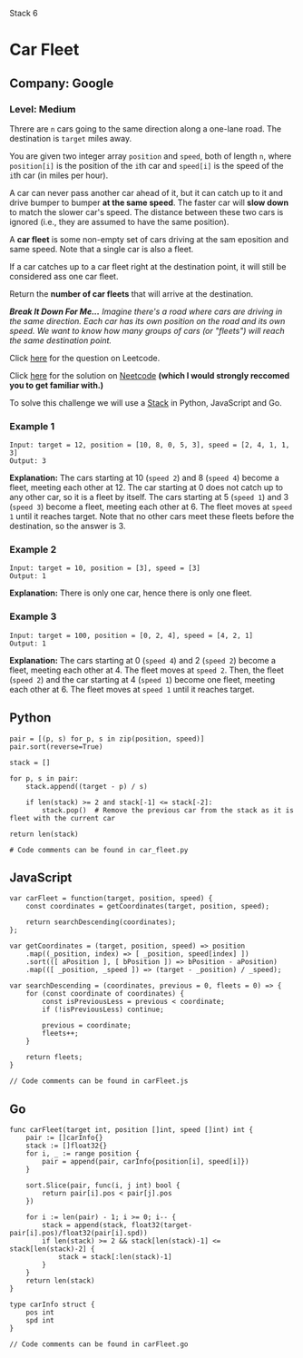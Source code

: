 Stack 6
# Car Fleet
## Company: Google
### Level: Medium

Threre are `n` cars going to the same direction along a one-lane road.
The destination is `target` miles away.

You are given two integer array `position` and `speed`, both of length `n`, where `position[i]` is the position of the `i`th car and `speed[i]` is the speed of the `i`th car (in miles per hour).

A car can never pass another car ahead of it, but it can catch up to it and drive bumper to bumper **at the same speed**.
The faster car will **slow down** to match the slower car's speed.
The distance between these two cars is ignored (i.e., they are assumed to have the same position).

A **car fleet** is some non-empty set of cars driving at the sam eposition and same speed.
Note that a single car is also a fleet.

If a car catches up to a car fleet right at the destination point, it will still be considered ass one car fleet.

Return the **number of car fleets** that will arrive at the destination.

***Break It Down For Me...***
*Imagine there's a road where cars are driving in the same direction.*
*Each car has its own position on the road and its own speed.*
*We want to know how many groups of cars (or "fleets") will reach the same destination point.*

Click [here](https://leetcode.com/problems/car-fleet/description/) for the question on Leetcode.

Click [here](https://www.youtube.com/watch?v=Pr6T-3yB9RM) for the solution on [Neetcode](https://neetcode.io/) **(which I would strongly reccomed you to get familiar with.)**

To solve this challenge we will use a [Stack](https://www.geeksforgeeks.org/introduction-to-stack-data-structure-and-algorithm-tutorials/) in Python, JavaScript and Go.

### Example 1
```
Input: target = 12, position = [10, 8, 0, 5, 3], speed = [2, 4, 1, 1, 3]
Output: 3
```
**Explanation:** The cars starting at 10 (`speed 2`) and 8 (`speed 4`) become a fleet, meeting each other at 12.
The car starting at 0 does not catch up to any other car, so it is a fleet by itself.
The cars starting at 5 (`speed 1`) and 3 (`speed 3`) become a fleet, meeting each other at 6. The fleet moves at `speed 1` until it reaches target.
Note that no other cars meet these fleets before the destination, so the answer is 3.

### Example 2
```
Input: target = 10, position = [3], speed = [3]
Output: 1
```
**Explanation:** There is only one car, hence there is only one fleet.

### Example 3
```
Input: target = 100, position = [0, 2, 4], speed = [4, 2, 1]
Output: 1
```
**Explanation:** The cars starting at 0 (`speed 4`) and 2 (`speed 2`) become a fleet, meeting each other at 4. The fleet moves at `speed 2`.
Then, the fleet (`speed 2`) and the car starting at 4 (`speed 1`) become one fleet, meeting each other at 6. The fleet moves at `speed 1` until it reaches target.

## Python
```
pair = [(p, s) for p, s in zip(position, speed)]
pair.sort(reverse=True)

stack = []

for p, s in pair:
    stack.append((target - p) / s)

    if len(stack) >= 2 and stack[-1] <= stack[-2]:
        stack.pop()  # Remove the previous car from the stack as it is fleet with the current car

return len(stack)

# Code comments can be found in car_fleet.py
```

## JavaScript
```
var carFleet = function(target, position, speed) {
    const coordinates = getCoordinates(target, position, speed);

    return searchDescending(coordinates);
};

var getCoordinates = (target, position, speed) => position
    .map((_position, index) => [ _position, speed[index] ])
    .sort(([ aPosition ], [ bPosition ]) => bPosition - aPosition)
    .map(([ _position, _speed ]) => (target - _position) / _speed); 

var searchDescending = (coordinates, previous = 0, fleets = 0) => {
    for (const coordinate of coordinates) {
        const isPreviousLess = previous < coordinate;
        if (!isPreviousLess) continue;

        previous = coordinate;
        fleets++;
    }

    return fleets;
}

// Code comments can be found in carFleet.js
```

## Go
```
func carFleet(target int, position []int, speed []int) int {
	pair := []carInfo{}
	stack := []float32{}
	for i, _ := range position {
		pair = append(pair, carInfo{position[i], speed[i]})
	}

	sort.Slice(pair, func(i, j int) bool {
		return pair[i].pos < pair[j].pos
	})

	for i := len(pair) - 1; i >= 0; i-- {
		stack = append(stack, float32(target-pair[i].pos)/float32(pair[i].spd))
		if len(stack) >= 2 && stack[len(stack)-1] <= stack[len(stack)-2] {
			stack = stack[:len(stack)-1]
		}
	}
	return len(stack)
}

type carInfo struct {
	pos int
	spd int
}

// Code comments can be found in carFleet.go
```